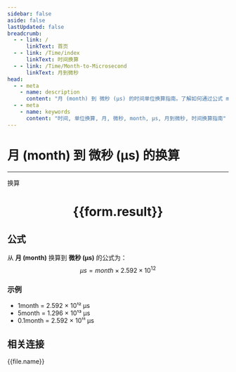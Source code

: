 ```yaml
---
sidebar: false
aside: false
lastUpdated: false
breadcrumb:
  - - link: /
      linkText: 首页
  - - link: /Time/index
      linkText: 时间换算
  - - link: /Time/Month-to-Microsecond
      linkText: 月到微秒
head:
  - - meta
    - name: description
      content: "月 (month) 到 微秒 (μs) 的时间单位换算指南。了解如何通过公式 month × 2.628 × 10¹⁵ 换算为微秒。"
  - - meta
    - name: keywords
      content: "时间, 单位换算, 月, 微秒, month, μs, 月到微秒, 时间换算指南"
---
```

# 月 (month) 到 微秒 (μs) 的换算

---
<script setup>
import { onMounted, reactive, inject, ref } from 'vue'
import { NButton,NForm ,NFormItem,NInput,NInputNumber,NSelect,NCard,useMessage,NGrid ,NGi  } from 'naive-ui'
import { defineClientComponent } from 'vitepress'
import { Time } from '../../files';

const convert = inject('convert')

const form = reactive({
  number: null,
  result: '',
})

const convertHandler = () => {
  if (form.number !== null && !isNaN(form.number)) {
    const convertedValue = parseFloat(form.number) * 2592000000000
    form.result = `${form.number}month = ${convertedValue.toFixed(0)}μs`
  } else {
    form.result = '请输入有效的数值。'
  }
}
</script>

<n-form size="large" :model="form">
  <n-form-item label="月 (month)">
    <n-input-number v-model:value="form.number" placeholder="输入月" style="width: 100%" />
  </n-form-item>
  <n-form-item>
    <n-button type="primary" @click="convertHandler" block>换算</n-button>
  </n-form-item>
</n-form>

<n-card  embedded :bordered="false" hoverable>
  <div  style="text-align:center">
    <h1>{{form.result}}</h1>
  </div>
</n-card>

## 公式

从 **月 (month)** 换算到 **微秒 (μs)** 的公式为：
$$ \mu s = month \times 2.592 \times 10^{12} $$

### 示例
- 1month = 2.592 × 10¹² μs
- 5month = 1.296 × 10¹³ μs
- 0.1month = 2.592 × 10¹¹ μs
## 相关连接
<n-grid x-gap="12" :cols="4">
  <n-gi v-for="(file, index) in Time" :key="index">
    <n-button
      text
      tag="a"
      :href="file.path"
      type="primary"
    >
      {{file.name}}
    </n-button>
  </n-gi>
</n-grid>